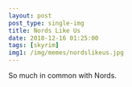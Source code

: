 ```yaml
---
layout: post
post_type: single-img
title: Nords Like Us
date: 2018-12-16 01:25:00
tags: [skyrim]
img1: /img/memes/nordslikeus.jpg
---
```

So much in common with Nords.
